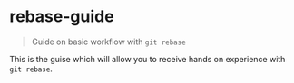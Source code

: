 # rebase-guide

> Guide on basic workflow with `git rebase`

This is the guise which will allow you to receive hands on experience with
`git rebase`.

